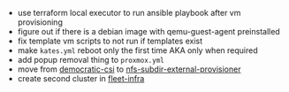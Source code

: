 - use terraform local executor to run ansible playbook after vm provisioning
- figure out if there is a debian image with qemu-guest-agent preinstalled
- fix template vm scripts to not run if templates exist
- make `kates.yml` reboot only the first time AKA only when required
- add popup removal thing to `proxmox.yml`
- move from [democratic-csi](https://github.com/democratic-csi/democratic-csi) to [nfs-subdir-external-provisioner](https://github.com/kubernetes-sigs/nfs-subdir-external-provisioner)
- create second cluster in [fleet-infra](https://github.com/insanitywholesale/fleet-infra)
